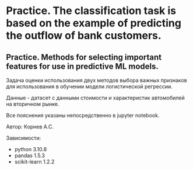 # Practice. The classification task is based on the example of predicting the outflow of bank customers.

## Practice. Methods for selecting important features for use in predictive ML models.

Задача оценки использования двух методов выбора важных признаков для использования в обучении модели логистической регрессии.

Данные - датасет с данными стоимости и характеристик автомобилей на вторичном рынке.

Все пояснения указаны непосредственно в jupyter notebook.

Автор: Корнев А.С.

Зависимости:
- python 3.10.8
- pandas 1.5.3
- scikit-learn 1.2.2
